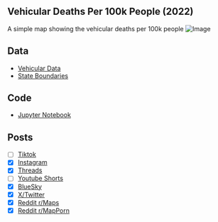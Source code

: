 ## Vehicular Deaths Per 100k People (2022)
A simple map showing the vehicular deaths per 100k people
![Image](https://drive.google.com/uc?export=view&id=1LoMvOWA_dlWtL9pUwCGHihZNFe193exv)

## Data
* [Vehicular Data](https://www.iihs.org/topics/fatality-statistics/detail/state-by-state)
* [State Boundaries](https://www.census.gov/geographies/mapping-files/time-series/geo/carto-boundary-file.html)

## Code
* [Jupyter Notebook](FormatData.ipynb)

## Posts
- [ ] [Tiktok]()
- [x] [Instagram](https://www.instagram.com/p/DI1hFBuva_6/)
- [x] [Threads](https://www.threads.com/@vinemapper/post/DI1hFk7Pnj8)
- [ ] [Youtube Shorts]()
- [x] [BlueSky](https://bsky.app/profile/vinemapper.bsky.social/post/3lnl5al42uc2a)
- [x] [X/Twitter](https://x.com/VineMapper/status/1915444342577365149)
- [x] [Reddit r/Maps](https://www.reddit.com/r/Maps/comments/1k6wjxq/vehicular_deaths_per_100k_people_2022/)
- [x] [Reddit r/MapPorn](https://www.reddit.com/r/MapPorn/comments/1k6wjd6/vehicular_deaths_per_100k_people_2022/)
